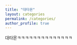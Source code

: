 ```yaml
---
title: "대타몬"
layout: categories
permalink: /categories/
author_profile: true
---
```



대타몬ㅋㅋㅋㅋㅋㅋㅋㅋㅋㅋㅋㅋㅋㅋ
